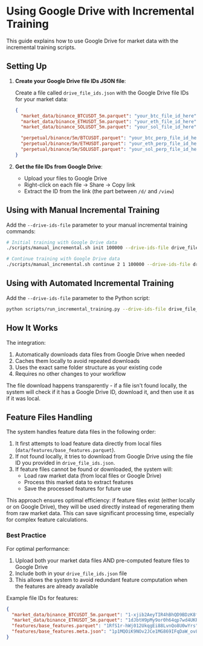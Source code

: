 # Using Google Drive with Incremental Training

This guide explains how to use Google Drive for market data with the incremental training scripts.

## Setting Up

1. **Create your Google Drive file IDs JSON file**:

   Create a file called `drive_file_ids.json` with the Google Drive file IDs for your market data:

   ```json
   {
     "market_data/binance_BTCUSDT_5m.parquet": "your_btc_file_id_here",
     "market_data/binance_ETHUSDT_5m.parquet": "your_eth_file_id_here",
     "market_data/binance_SOLUSDT_5m.parquet": "your_sol_file_id_here",

     "perpetual/binance/5m/BTCUSDT.parquet": "your_btc_perp_file_id_here",
     "perpetual/binance/5m/ETHUSDT.parquet": "your_eth_perp_file_id_here",
     "perpetual/binance/5m/SOLUSDT.parquet": "your_sol_perp_file_id_here"
   }
   ```

2. **Get the file IDs from Google Drive**:
   - Upload your files to Google Drive
   - Right-click on each file → Share → Copy link
   - Extract the ID from the link (the part between `/d/` and `/view`)

## Using with Manual Incremental Training

Add the `--drive-ids-file` parameter to your manual incremental training commands:

```bash
# Initial training with Google Drive data
./scripts/manual_incremental.sh init 100000 --drive-ids-file drive_file_ids.json

# Continue training with Google Drive data
./scripts/manual_incremental.sh continue 2 1 100000 --drive-ids-file drive_file_ids.json
```

## Using with Automated Incremental Training

Add the `--drive-ids-file` parameter to the Python script:

```bash
python scripts/run_incremental_training.py --drive-ids-file drive_file_ids.json
```

## How It Works

The integration:

1. Automatically downloads data files from Google Drive when needed
2. Caches them locally to avoid repeated downloads
3. Uses the exact same folder structure as your existing code
4. Requires no other changes to your workflow

The file download happens transparently - if a file isn't found locally, the system will check if it has a Google Drive ID, download it, and then use it as if it was local.

## Feature Files Handling

The system handles feature data files in the following order:

1. It first attempts to load feature data directly from local files (`data/features/base_features.parquet`).
2. If not found locally, it tries to download from Google Drive using the file ID you provided in `drive_file_ids.json`.
3. If feature files cannot be found or downloaded, the system will:
   - Load raw market data (from local files or Google Drive)
   - Process this market data to extract features
   - Save the processed features for future use

This approach ensures optimal efficiency: if feature files exist (either locally or on Google Drive), they will be used directly instead of regenerating them from raw market data. This can save significant processing time, especially for complex feature calculations.

### Best Practice

For optimal performance:

1. Upload both your market data files AND pre-computed feature files to Google Drive
2. Include both in your `drive_file_ids.json` file
3. This allows the system to avoid redundant feature computation when the features are already available

Example file IDs for features:

```json
{
  "market_data/binance_BTCUSDT_5m.parquet": "1-xjib2AeyTIR4hBhQD9BDzK8fJbTcvWY",
  "market_data/binance_ETHUSDT_5m.parquet": "1dJbtH9pMy9or0h64qp7wd4UKPwLqUh95",
  "features/base_features.parquet": "1RfS1r-hWj012UkqgEi88LvnQo8U0wYrs",
  "features/base_features.meta.json": "1p1MQOiK9NOv2JCe1MG869IFqDaW_ov8T"
}
```
